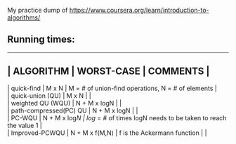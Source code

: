 My practice dump of https://www.coursera.org/learn/introduction-to-algorithms/

Running times:
--------------

-------------------------------------------------------------------------------------------------------------------
|      ALGORITHM          |   WORST-CASE     |                              COMMENTS                              |
-------------------------------------------------------------------------------------------------------------------
| quick-find              |      M x N       |   M = # of union-find operations, N = # of elements                |  
| quick-union (QU)        |      M x N       |                                                                    |  
| weighted QU (WQU)       |   N + M x logN   |                                                                    |  
| path-compressed(PC) QU  |   N + M x logN   |                                                                    |  
| PC-WQU                  |   N + M x log*N  |   log* = # of times logN needs to be taken to reach the value 1    |              
| Improved-PCWQU          |   N + M x f(M,N) |   f is the Ackermann function                                      |
| 

